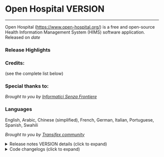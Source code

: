 # Open Hospital VERSION
---------------------

Open Hospital (https://www.open-hospital.org/) is a free and open-source Health Information Management System (HIMS) software application.
Released on _date_

### Release Highlights

### Credits:
(see the complete list below)

### Special thanks to:
_Brought to you by [Informatici Senza Frontiere](https://github.com/informatici)_

### Languages
English, Arabic, Chinese (simplified), French, German, Italian, Portuguese, Spanish, Swahili

*Brought to you by [Transifex community](https://www.transifex.com/informatici-senza-frontiere-onlus/openhospital/dashboard/)*


<details>
<summary> Release notes VERSION details (click to expand) </summary>

## Release notes - Open Hospital - VERSION

### New Features

### Improvements

### Bug Fixes


</details>


<details>
<summary> Code changelogs (click to expand) </summary>

 - [Core component changelog](https://github.com/informatici/openhospital-core/compare/v1.12.0...v1.12.1)
 - [Gui component changelog](https://github.com/informatici/openhospital-gui/compare/v1.12.0...v1.12.1)
 - [Doc component changelog](https://github.com/informatici/openhospital-doc/compare/v1.12.0...v1.12.1)

</details>


